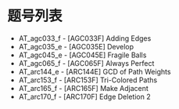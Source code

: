 # 题号列表

- AT_agc033_f - [AGC033F] Adding Edges
- AT_agc035_e - [AGC035E] Develop
- AT_agc045_e - [AGC045E] Fragile Balls
- AT_agc065_f - [AGC065F] Always Perfect
- AT_arc144_e - [ARC144E] GCD of Path Weights
- AT_arc153_f - [ARC153F] Tri-Colored Paths
- AT_arc165_f - [ARC165F] Make Adjacent
- AT_arc170_f - [ARC170F] Edge Deletion 2
